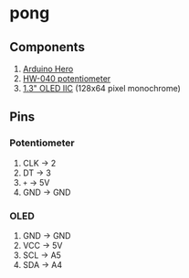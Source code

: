 pong
=====

## Components

1. [Arduino Hero](https://inventr.io/product/hero/?gclid=Cj0KCQiAtbqdBhDvARIsAGYnXBOBrm660TROdiR5DXD-O-zhE5-Hye1q21OK1N3W0V_OxuqF_3joLyEaAjOREALw_wcB)
2. [HW-040 potentiometer](https://www.amazon.com/Maxmoral-Encoder-Degrees-Compatible-Development/dp/B07M631J1Q/ref=asc_df_B07M631J1Q/?tag=hyprod-20&linkCode=df0&hvadid=309795598953&hvpos=&hvnetw=g&hvrand=12618079046754302806&hvpone=&hvptwo=&hvqmt=&hvdev=c&hvdvcmdl=&hvlocint=&hvlocphy=9009867&hvtargid=pla-634614360951&psc=1&tag=&ref=&adgrpid=61053849109&hvpone=&hvptwo=&hvadid=309795598953&hvpos=&hvnetw=g&hvrand=12618079046754302806&hvqmt=&hvdev=c&hvdvcmdl=&hvlocint=&hvlocphy=9009867&hvtargid=pla-634614360951)
3. [1.3" OLED IIC](https://www.amazon.com/128X64-Serial-Display-Module-White/dp/B075H4CSXF) (128x64 pixel monochrome)

## Pins

### Potentiometer

1. CLK -> 2
2. DT -> 3
3. `+` -> 5V
4. GND -> GND

### OLED

1. GND -> GND
2. VCC -> 5V
3. SCL -> A5
4. SDA -> A4


